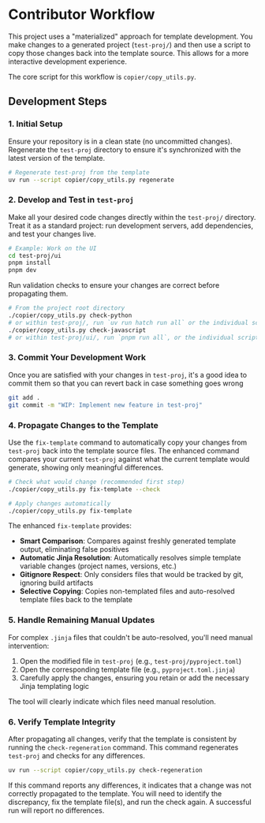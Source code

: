 # Contributor Workflow

This project uses a "materialized" approach for template development. You make changes to a generated project (`test-proj/`) and then use a script to copy those changes back into the template source. This allows for a more interactive development experience.

The core script for this workflow is `copier/copy_utils.py`.

## Development Steps

### 1. Initial Setup

Ensure your repository is in a clean state (no uncommitted changes). Regenerate the `test-proj` directory to ensure it's synchronized with the latest version of the template.

```bash
# Regenerate test-proj from the template
uv run --script copier/copy_utils.py regenerate
```

### 2. Develop and Test in `test-proj`

Make all your desired code changes directly within the `test-proj/` directory. Treat it as a standard project: run development servers, add dependencies, and test your changes live.

```bash
# Example: Work on the UI
cd test-proj/ui
pnpm install
pnpm dev
```

Run validation checks to ensure your changes are correct before propagating them.

```bash
# From the project root directory
./copier/copy_utils.py check-python
# or within test-proj/, run `uv run hatch run all` or the individual script commands, such as `uv run hatch run format`
./copier/copy_utils.py check-javascript
# or within test-proj/ui/, run `pnpm run all`, or the individual script commands such as `pnpm run format`
```

### 3. Commit Your Development Work

Once you are satisfied with your changes in `test-proj`, it's a good idea to commit them so that you can revert back in case something goes wrong

```bash
git add .
git commit -m "WIP: Implement new feature in test-proj"
```

### 4. Propagate Changes to the Template

Use the `fix-template` command to automatically copy your changes from `test-proj` back into the template source files. The enhanced command compares your current `test-proj` against what the current template would generate, showing only meaningful differences.

```bash
# Check what would change (recommended first step)
./copier/copy_utils.py fix-template --check

# Apply changes automatically
./copier/copy_utils.py fix-template
```

The enhanced `fix-template` provides:

- **Smart Comparison**: Compares against freshly generated template output, eliminating false positives
- **Automatic Jinja Resolution**: Automatically resolves simple template variable changes (project names, versions, etc.)
- **Gitignore Respect**: Only considers files that would be tracked by git, ignoring build artifacts
- **Selective Copying**: Copies non-templated files and auto-resolved template files back to the template

### 5. Handle Remaining Manual Updates

For complex `.jinja` files that couldn't be auto-resolved, you'll need manual intervention:

1. Open the modified file in `test-proj` (e.g., `test-proj/pyproject.toml`)
2. Open the corresponding template file (e.g., `pyproject.toml.jinja`)
3. Carefully apply the changes, ensuring you retain or add the necessary Jinja templating logic

The tool will clearly indicate which files need manual resolution.

### 6. Verify Template Integrity

After propagating all changes, verify that the template is consistent by running the `check-regeneration` command. This command regenerates `test-proj` and checks for any differences.

```bash
uv run --script copier/copy_utils.py check-regeneration
```

If this command reports any differences, it indicates that a change was not correctly propagated to the template. You will need to identify the discrepancy, fix the template file(s), and run the check again. A successful run will report no differences.
